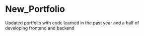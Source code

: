 # New_Portfolio
Updated portfolio with code learned in the past year and a half of developing frontend and backend
